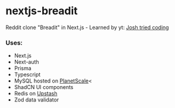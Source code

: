 # nextjs-breadit
Reddit clone "Breadit" in Next.js - Learned by yt: [Josh tried coding](https://www.youtube.com/watch?v=mSUKMfmLAt0)

### Uses:
<ul>
  <li>Next.js</li>
  <li>Next-auth</li>
  <li>Prisma</li></li>
  <li>Typescript</li>
  <li>MySQL hosted on <a href="https://planetscale.com">PlanetScale</a><</li>
  <li>ShadCN UI components</li>
  <li>Redis on <a href="https://upstash.com">Upstash</a></li>
  <li>Zod data validator</li>
</ul>
